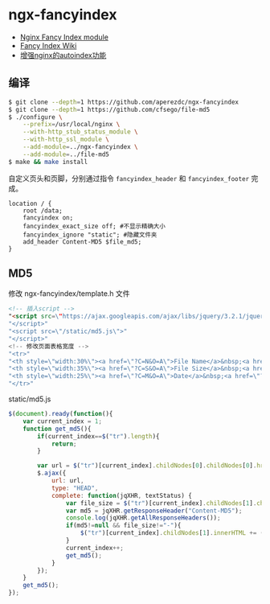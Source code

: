 # ngx-fancyindex

- [Nginx Fancy Index module](https://github.com/aperezdc/ngx-fancyindex)
- [Fancy Index Wiki](https://www.nginx.com/resources/wiki/modules/fancy_index/)
- [增强nginx的autoindex功能](http://www.calmkart.com/?p=206)

## 编译

```bash
$ git clone --depth=1 https://github.com/aperezdc/ngx-fancyindex
$ git clone --depth=1 https://github.com/cfsego/file-md5
$ ./configure \
    --prefix=/usr/local/nginx \
    --with-http_stub_status_module \
    --with-http_ssl_module \
    --add-module=../ngx-fancyindex \
    --add-module=../file-md5
$ make && make install
```

自定义页头和页脚，分别通过指令 `fancyindex_header` 和 `fancyindex_footer` 完成。

```nginx
location / {
    root /data;
    fancyindex on;
    fancyindex_exact_size off; #不显示精确大小
    fancyindex_ignore "static"; #隐藏文件夹
    add_header Content-MD5 $file_md5;
}
```

## MD5

修改 ngx-fancyindex/template.h 文件

```html
<!-- 插入script -->
"<script src=\"https://ajax.googleapis.com/ajax/libs/jquery/3.2.1/jquery.min.js\">"
"</script>"
"<script src=\"/static/md5.js\">"
"</script>"
<!-- 修改页面表格宽度 -->
"<tr>"
"<th style=\"width:30%\"><a href=\"?C=N&O=A\">File Name</a>&nbsp;<a href=\"?C=N&O=D\">&nbsp;&darr;&nbsp;</a></th>"
"<th style=\"width:35%\"><a href=\"?C=S&O=A\">File Size</a>&nbsp;<a href=\"?C=S&O=D\">&nbsp;&darr;&nbsp;</a></th>"
"<th style=\"width:25%\"><a href=\"?C=M&O=A\">Date</a>&nbsp;<a href=\"?C=M&O=D\">&nbsp;&darr;&nbsp;</a></th>"
"</tr>"
```

static/md5.js

```javascript
$(document).ready(function(){
    var current_index = 1;
    function get_md5(){
        if(current_index==$("tr").length){
            return;
        }

        var url = $("tr")[current_index].childNodes[0].childNodes[0].href;
        $.ajax({
            url: url,           
            type: "HEAD",
            complete: function(jqXHR, textStatus) {
                var file_size = $("tr")[current_index].childNodes[1].childNodes[0].data;     
                var md5 = jqXHR.getResponseHeader("Content-MD5");
                console.log(jqXHR.getAllResponseHeaders());
                if(md5!=null && file_size!="-"){
                    $("tr")[current_index].childNodes[1].innerHTML += ("&nbsp;&nbsp;&nbsp;&nbsp;&nbsp"+"[md5:"+md5+"]");
                }
                current_index++;
                get_md5();
            }
        });
    }
    get_md5();
});
```

